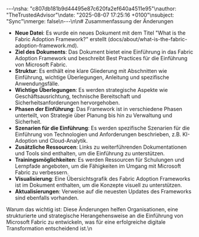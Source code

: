 ---\nsha: "c807db181b9d44495e87c620fa2ef640a4511e95"\nauthor: "TheTrustedAdvisor"\ndate: "2025-08-07 17:25:16 +0100"\nsubject: "Sync"\nmerge: false\n---\n\n# Zusammenfassung der Änderungen

- **Neue Datei**: Es wurde ein neues Dokument mit dem Titel "What is the Fabric Adoption Framework?" erstellt (docs/about/what-is-the-fabric-adoption-framework.md).
- **Ziel des Dokuments**: Das Dokument bietet eine Einführung in das Fabric Adoption Framework und beschreibt Best Practices für die Einführung von Microsoft Fabric.
- **Struktur**: Es enthält eine klare Gliederung mit Abschnitten wie Einführung, wichtige Überlegungen, Anleitung und spezifische Anwendungsfälle.
- **Wichtige Überlegungen**: Es werden strategische Aspekte wie Geschäftsausrichtung, technische Bereitschaft und Sicherheitsanforderungen hervorgehoben.
- **Phasen der Einführung**: Das Framework ist in verschiedene Phasen unterteilt, von Strategie über Planung bis hin zu Verwaltung und Sicherheit.
- **Szenarien für die Einführung**: Es werden spezifische Szenarien für die Einführung von Technologien und Anforderungen beschrieben, z.B. KI-Adoption und Cloud-Analytik.
- **Zusätzliche Ressourcen**: Links zu weiterführenden Dokumentationen und Tools sind enthalten, um die Einführung zu unterstützen.
- **Trainingsmöglichkeiten**: Es werden Ressourcen für Schulungen und Lernpfade angeboten, um die Fähigkeiten im Umgang mit Microsoft Fabric zu verbessern.
- **Visualisierung**: Eine Übersichtsgrafik des Fabric Adoption Frameworks ist im Dokument enthalten, um die Konzepte visuell zu unterstützen.
- **Aktualisierungen**: Verweise auf die neuesten Updates des Frameworks sind ebenfalls vorhanden.

Warum das wichtig ist: Diese Änderungen helfen Organisationen, eine strukturierte und strategische Herangehensweise an die Einführung von Microsoft Fabric zu entwickeln, was für eine erfolgreiche digitale Transformation entscheidend ist.\n